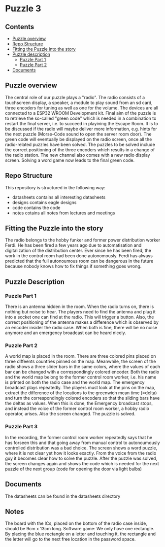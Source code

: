 # Puzzle 3

## Contents
- [Puzzle overview](#puzzle-overview)
- [Repo Structure](#repo-structure)
- [Fitting the Puzzle into the story](#fitting-the-puzzle)
- [Puzzle description](#puzzle-description)
	- [Puzzle Part 1](#Puzzle-1)
	- [Puzzle Part 2](#Puzzle-2)
- [Documents](#documents)

## Puzzle overview

The central role of our puzzle plays a "radio".
The radio consists of a touchscreen display, a speaker, a module to play sound from an sd card, three encoders for tuning as well as one for the volume. The devices are all connected to a ESP32 WROOM Development kit. 
Final aim of the puzzle is to retrieve the so-called "green code" which is needed in a combination to restart the final server, i.e. to succeed in playining the Escape Room. 
It is to be discussed if the radio will maybe deliver more information, e.g. hints for the next puzzle (Morse-Code sound to open the server room door). 
The green code will eventually be displayed on the radio screen, once all the radio-related puzzles have been solved. The puzzles to be solved include the correct positioning of the three encoders which results in a change of the radio station.
The new channel also comes with a new radio display screen. Solving a word game now leads to the final green code. 

## Repo Structure

This repository is structured in the following way:
- datasheets contains all interesting datasheets
- designs contains eagle designs
- code contains the code
- notes cotains all notes from lectures and meetings

## Fitting the Puzzle into the story

The radio belongs to the hobby funker and former power distribution worker Ferdi. 
He has been fired a few years ago due to automatisation and digitalization of the distribution center. Ever since he has been fired, the work in the control room had been done autonomously. Ferdi has always predicted that the full autonoumous room can be dangerous in the future because nobody knows how to fix things if something goes wrong. 

## Puzzle Description 

### Puzzle Part 1 

There is an antenna hidden in the room. When the radio turns on, there is nothing but noise to hear. The players need to find the antenna and plug it into a socket one can find at the radio. This will trigger a button. Also, the correct positioning of the antenna makes a difference which is observed by an encoder insider the radio case. When both is fine, there will be no noise anymore and an emergency broadcast can be heard nicely.


### Puzzle Part 2
A world map is placed in the room. There are three colored pins placed on three diffeents countries pinned on the map. Meanwhile, the screen of the radio shows a three slider bars in the same colors, where the values of each bar can be changed with a correspondingly colored encoder.
Both the radio and the world map belong to the former control room worker, i.e. his name is printed on both the radio case and the world map.
The emergency broadcast plays repeatedly. 
The players must look at the pins on the map, extract the difference of the locations to the greenwich mean time (=delta) and turn the correspondingly colored encoders so that the sliding bars have the deltas as values. When this is done, the Emergency broadcast stops, and instead the voice of the former control room worker, a hobby radio operator, arises. Also the screen changed. The puzzle is solved.

### Puzzle Part 3
In the recording, the former control room worker repeatedly says that he has forseen this and that going away from manual control to autonoumously controlled distribution was a bad choice. 
The screen shows a word puzzle, where it is not clear yet how it looks exactly. From the voice from the radio guy it becomes clear how to solve the puzzle.
After the puzzle was solved, the screen changes again and shows the code which is needed for the next puzzle of the next group (code for opening the door via light bulbs)

## Documents
The datasheets can be found in the datasheets directory

## Notes
The board with the ICs, placed on the bottom of the radio case inside, should be 9cm x 13cm long.
Software game: We only have one rectangle. By placing the blue rectangle on a letter and touching it, the rectangle and the letter will go to the next free location in the password space.
